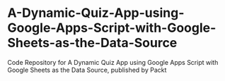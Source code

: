 # A-Dynamic-Quiz-App-using-Google-Apps-Script-with-Google-Sheets-as-the-Data-Source
Code Repository for A Dynamic Quiz App using Google Apps Script with Google Sheets as the Data Source, published by Packt

